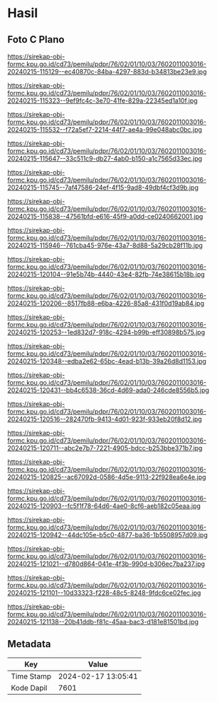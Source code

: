 # Hasil

## Foto C Plano

https://sirekap-obj-formc.kpu.go.id/cd73/pemilu/pdpr/76/02/01/10/03/7602011003016-20240215-115129--ec40870c-84ba-4297-883d-b34813be23e9.jpg

https://sirekap-obj-formc.kpu.go.id/cd73/pemilu/pdpr/76/02/01/10/03/7602011003016-20240215-115323--9ef9fc4c-3e70-41fe-829a-22345ed1a10f.jpg

https://sirekap-obj-formc.kpu.go.id/cd73/pemilu/pdpr/76/02/01/10/03/7602011003016-20240215-115532--f72a5ef7-2214-44f7-ae4a-99e048abc0bc.jpg

https://sirekap-obj-formc.kpu.go.id/cd73/pemilu/pdpr/76/02/01/10/03/7602011003016-20240215-115647--33c511c9-db27-4ab0-b150-a1c7565d33ec.jpg

https://sirekap-obj-formc.kpu.go.id/cd73/pemilu/pdpr/76/02/01/10/03/7602011003016-20240215-115745--7af47586-24ef-4f15-9ad8-49dbf4cf3d9b.jpg

https://sirekap-obj-formc.kpu.go.id/cd73/pemilu/pdpr/76/02/01/10/03/7602011003016-20240215-115838--47561bfd-e616-45f9-a0dd-ce0240662001.jpg

https://sirekap-obj-formc.kpu.go.id/cd73/pemilu/pdpr/76/02/01/10/03/7602011003016-20240215-115946--761cba45-976e-43a7-8d88-5a29cb28f11b.jpg

https://sirekap-obj-formc.kpu.go.id/cd73/pemilu/pdpr/76/02/01/10/03/7602011003016-20240215-120104--91e5b74b-4440-43e4-82fb-74e38615b18b.jpg

https://sirekap-obj-formc.kpu.go.id/cd73/pemilu/pdpr/76/02/01/10/03/7602011003016-20240215-120206--8517fb88-e6ba-4226-85a8-431f0d19ab84.jpg

https://sirekap-obj-formc.kpu.go.id/cd73/pemilu/pdpr/76/02/01/10/03/7602011003016-20240215-120253--1ed832d7-918c-4294-b99b-eff30898b575.jpg

https://sirekap-obj-formc.kpu.go.id/cd73/pemilu/pdpr/76/02/01/10/03/7602011003016-20240215-120348--edba2e62-65bc-4ead-b13b-39a26d8d1153.jpg

https://sirekap-obj-formc.kpu.go.id/cd73/pemilu/pdpr/76/02/01/10/03/7602011003016-20240215-120431--bb4c6538-36cd-4d69-ada0-246cde8556b5.jpg

https://sirekap-obj-formc.kpu.go.id/cd73/pemilu/pdpr/76/02/01/10/03/7602011003016-20240215-120516--282470fb-9413-4d01-923f-933eb20f8d12.jpg

https://sirekap-obj-formc.kpu.go.id/cd73/pemilu/pdpr/76/02/01/10/03/7602011003016-20240215-120711--abc2e7b7-7221-4905-bdcc-b253bbe371b7.jpg

https://sirekap-obj-formc.kpu.go.id/cd73/pemilu/pdpr/76/02/01/10/03/7602011003016-20240215-120825--ac67092d-0586-4d5e-9113-22f928ea6e4e.jpg

https://sirekap-obj-formc.kpu.go.id/cd73/pemilu/pdpr/76/02/01/10/03/7602011003016-20240215-120903--fc5f1f78-64d6-4ae0-8cf6-aeb182c05eaa.jpg

https://sirekap-obj-formc.kpu.go.id/cd73/pemilu/pdpr/76/02/01/10/03/7602011003016-20240215-120942--44dc105e-b5c0-4877-ba36-1b5508957d09.jpg

https://sirekap-obj-formc.kpu.go.id/cd73/pemilu/pdpr/76/02/01/10/03/7602011003016-20240215-121021--d780d864-041e-4f3b-990d-b306ec7ba237.jpg

https://sirekap-obj-formc.kpu.go.id/cd73/pemilu/pdpr/76/02/01/10/03/7602011003016-20240215-121101--10d33323-f228-48c5-8248-9fdc6ce02fec.jpg

https://sirekap-obj-formc.kpu.go.id/cd73/pemilu/pdpr/76/02/01/10/03/7602011003016-20240215-121138--20b41ddb-f81c-45aa-bac3-d181e81501bd.jpg


## Metadata

| Key        | Value               |
| ---------- | ------------------- |
| Time Stamp | 2024-02-17 13:05:41 |
| Kode Dapil | 7601                |



